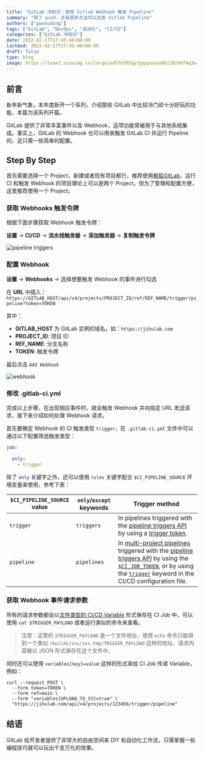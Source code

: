 ```yaml
---
title: "GitLab 冷知识：使用 Gitlab Webhook 触发 Pipeline"
summary: "除了 push，还有很多方法可以出发 Gitlab Pipeline"
authors: ["guoxudong"]
tags: ["GitLab", "DevOps", "自动化", "CI/CD"]
categories: ["GitLab 冷知识"]
date: 2022-02-17T17:45:46+08:00
lastmod: 2022-02-17T17:45:46+08:00
draft: false
type: blog
image: https://tvax1.sinaimg.cn/large/ad5fbf65gy1gqupsoso0bj20zk0f4q3w.jpg
---
```

## 前言
<!-- markdown-link-check-disable -->
新年新气象，本年度新开一个系列，介绍那些 GitLab 中比较冷门却十分好玩的功能，本篇为该系列开篇。

GitLab 提供了非常丰富事件以及 Webhook，这项功能常被用于与其他系统集成。事实上，GitLab 的 Webhook 也可以用来触发 GitLab CI 并运行 Pipeline 的，这只需一些简单的配置。

## Step By Step

首先需要选择一个 Project，新建或者现有项目都行，推荐使用[极狐GitLab](https://jihulab.com/)，运行 CI 和触发 Webhook 的项目理论上可以是两个 Project，但为了管理和配置方便，这里推荐使用一个 Project。

### 获取 Webhooks 触发令牌

根据下面步骤获取 Webhook 触发令牌：

**设置** -> **CI/CD** -> **流水线触发器** -> **添加触发器** -> **复制触发令牌**

![pipeline triggers](https://tvax4.sinaimg.cn/large/ad5fbf65gy1gzgnuzrauxj22fe0y0qfb.jpg)

### 配置 Webhook

**设置** -> **Webhooks** -> 选择想要触发 Webhook 的事件进行勾选

在 **URL** 中插入： `https://GITLAB_HOST/api/v4/projects/PROJECT_ID/ref/REF_NAME/trigger/pipeline?token=TOKEN`

其中：
- **GITLAB_HOST** 为 GitLab 实例的域名，如：`https://jihulab.com`
- **PROJECT_ID**: 项目 ID
- **REF_NAME**: 分支名称
- **TOKEN**: 触发令牌

最后点击 `Add Webhook`

![webhook](https://tvax1.sinaimg.cn/large/ad5fbf65gy1gzgnwxwevsj22ci15kh3o.jpg)

### 修改 .gitlab-ci.yml

完成以上步骤，在出现相应事件时，就会触发 Webhook 并向指定 URL 发送请求，接下来介绍如何处理 Webhook 请求。

首先要确定 Webhook 的 CI 触发类型 `trigger`，在 `.gitlab-ci.yml` 文件中可以通过以下配置筛选触发类型：

```yaml
job:
  ...
  only:
    - trigger
```

除了 `only` 关键字之外，还可以使用 `rules` 关键字配合 `$CI_PIPELINE_SOURCE` 环境变量来使用，参考下表：

| `$CI_PIPELINE_SOURCE` value | `only`/`except` keywords | Trigger method      |
|-----------------------------|--------------------------|---------------------|
| `trigger`                   | `triggers`               | In pipelines triggered with the [pipeline triggers API](https://docs.gitlab.com/ee/api/pipeline_triggers.html) by using a [trigger token](https://docs.gitlab.com/ee/ci/triggers/index.html#create-a-trigger-token). |
| `pipeline`                  | `pipelines`              | In [multi-project pipelines](https://docs.gitlab.com/ee/ci/pipelines/multi_project_pipelines.html#create-multi-project-pipelines-by-using-the-api) triggered with the [pipeline triggers API](https://docs.gitlab.com/ee/api/pipeline_triggers.html) by using the [`$CI_JOB_TOKEN`](https://docs.gitlab.com/ee/ci/jobs/ci_job_token.html), or by using the [`trigger`](https://docs.gitlab.com/ee/ci/yaml/index.html#trigger) keyword in the CI/CD configuration file. |

### 获取 Webhook 事件请求参数

所有的请求参数都会以[文件类型的 CI/CD Variable](https://docs.gitlab.com/ee/ci/variables/index.html#cicd-variable-types)  形式保存在 CI Job 中，可以使用 `cat $TRIGGER_PAYLOAD` 或者运行类似的命令来查看。

> 注意：这里的 `$TRIGGER_PAYLOAD` 是一个文件地址，使用 `echo` 命令只能得到一个类似 `/builds/xxx/xxx.tmp/TRIGGER_PAYLOAD` 这样的地址，请求内容被以 JSON 形式保存在这个文件中。

同时还可以使用 `variables[key]=value` 这样的形式来给 CI Job 传递 Variable，例如：

```shell
curl --request POST \
  --form token=TOKEN \
  --form ref=main \
  --form "variables[UPLOAD_TO_S3]=true" \
  "https://jihulab.com/api/v4/projects/123456/trigger/pipeline"
```

## 结语

GitLab 给开发者提供了非常大的自由空间来 DIY 和自动化工作流，只需掌握一些编程技巧就可以玩出千变万化的效果。
<!-- markdown-link-check-enable -->
